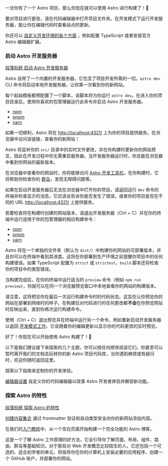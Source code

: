 一旦你有了一个 Astro 项目，那么你现在就可以使用 Astro 进行构建了！🚀

要对项目进行更改，请在代码编辑器中打开项目文件夹。在开发模式下运行开发服务器，能让你在编辑代码时查看站点的更新。

你还可以 [自定义开发环境的各个方面](#%E9%85%8D%E7%BD%AE%E4%BD%A0%E7%9A%84%E5%BC%80%E5%8F%91%E7%8E%AF%E5%A2%83) ，例如配置 TypeScript 或者安装官方 Astro 编辑器扩展。

### 启动 Astro 开发服务器

[段落标题 启动 Astro 开发服务器](#启动-astro-开发服务器)

Astro 自带了一个内置的开发服务器，它包含了项目开发所需的一切。`astro dev` CLI 命令将启动本地开发服务器，让你第一次看到你的新网站。

每个起始模板都预配置了一个脚本，该脚本将为你运行 `astro dev`。在进入你的项目目录后，使用你喜欢的包管理器运行此命令并启动 Astro 开发服务器。

+   [npm](#tab-panel-315)
+   [pnpm](#tab-panel-316)
+   [yarn](#tab-panel-317)

如果一切顺利，Astro 将在 [http://localhost:4321/](http://localhost:4321/) 上为你的项目提供服务。在浏览器中访问该链接，查看你的新网站！

Astro 将监听你的 `src/` 目录中的实时文件更改，并在你构建时更新你的网站预览，因此在开发过程中你无需重启服务器。当开发服务器运行时，你总能在浏览器中看到你网站的最新版本。

在浏览器中查看你的网站时，你将能够访问 [Astro 开发工具栏](https://docs.astro.build/zh-cn/guides/dev-toolbar/)。在你构建时，它将帮助你检查你的 [群岛](https://docs.astro.build/zh-cn/concepts/islands/)，发现无障碍问题等。

如果在启动开发服务器后无法在浏览器中打开你的项目，请返回运行 `dev` 命令的终端并检查显示的消息。它应该会告诉你是否发生了错误，或者你的项目是否在不同的 URL [http://localhost:4321/](http://localhost:4321/) 上提供服务。

若要检查将在构建时创建的网站版本，请退出开发服务器（Ctrl + C）并在你的终端中运行适用于你的包管理器的相应构建命令：

+   [npm](#tab-panel-318)
+   [pnpm](#tab-panel-319)
+   [yarn](#tab-panel-320)

Astro 将在一个单独的文件夹（默认为 `dist/`）中构建你的网站的可部署版本，并且你可以在终端中看到其进度。这将在你部署到生产环境之前提醒你项目中的任何构建错误。如果 TypeScript 配置为 `strict` 或 `strictest`，`build` 脚本还将检查你的项目中的类型错误。

当构建完成后，在你的终端中运行适当的 `preview` 命令（例如 `npm run preview`），你就可以在同一个浏览器预览窗口中本地查看你的网站的构建版本。

请注意，这将预览你在最后一次运行构建命令时的代码状态。这旨在让你预览你的网站在部署到网络时的样子。在构建后对代码进行的任何更改都**不会**在你预览网站时反映出来，直到你再次运行构建命令。

使用（Ctrl + C）退出预览并在终端中运行另一个命令，例如重新启动开发服务器以返回 [开发模式工作](#%E5%BC%80%E5%8F%91%E6%A8%A1%E5%BC%8F%E5%B7%A5%E4%BD%9C)，它会随着你的编辑更新以显示你的代码更改的实时预览。

好了！你现在可以开始使用 Astro 构建了！🥳

以下是我们建议接下来探索的几个主题，你可以按任何顺序阅读它们。你甚至可以暂时离开我们的文档去玩转你的新 Astro 项目代码库，当你遇到麻烦或有疑问时，欢迎你随时返回这里。

探索以下指南来定制你的开发体验。

[编辑器设置](https://docs.astro.build/zh-cn/editor-setup/) 自定义你的代码编辑器以改善 Astro 开发者体验并解锁新功能。

### 探索 Astro 的特性

[段落标题 探索 Astro 的特性](#探索-astro-的特性)

[创建内容集合](https://docs.astro.build/zh-cn/guides/content-collections/) 通过 frontmatter 验证和自动类型安全向你的新网站添加内容。

在我们的[入门教程](https://docs.astro.build/zh-cn/tutorial/0-introduction/)中，从一个空白页面开始构建一个完全功能的 Astro 博客。

这是一个了解 Astro 工作原理的好方法，它会引导你了解页面、布局、组件、路由、群岛等基础知识。对于那些对 Web 开发概念比较陌生的人，它还包括一个可选的、适合初学者的单元，将指导你在你的计算机上安装必要的应用程序、创建一个 GitHub 账户，并部署你的网站。